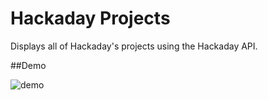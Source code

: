 # Hackaday Projects
Displays all of Hackaday's projects using the Hackaday API.

##Demo

![demo](https://gfycat.com/WhimsicalRevolvingAmericanriverotter.gif)
